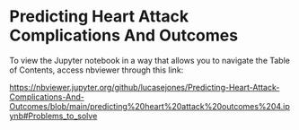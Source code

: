 # Predicting Heart Attack Complications And Outcomes
To view the Jupyter notebook in a way that allows you to navigate the Table of Contents, access nbviewer through this link:

https://nbviewer.jupyter.org/github/lucasejones/Predicting-Heart-Attack-Complications-And-Outcomes/blob/main/predicting%20heart%20attack%20outcomes%204.ipynb#Problems_to_solve
